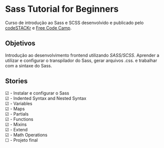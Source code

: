 # Sass Tutorial for Beginners 


Curso de introdução ao Sass e SCSS desenvolvido e publicado pelo [codeSTACKr](http://codeSTACKr.com) e [Free Code Camp](https://medium.freecodecamp.org).

## Objetivos

Introdução ao desenvolvimento frontend utilizando _SASS/SCSS_. Aprender a utilizar e configurar o transpilador do Sass, gerar arquivos .css. e trabalhar com a sintaxe do Sass.

## Stories

☑ - Instalar e configurar o Sass<br>
☑ - Indented Syntax and Nested Syntax<br>
☑ - Variables<br>
☑ - Maps<br>
☑ - Partials<br>
☑ - Functions<br>
☑ - Mixins<br>
☑ - Extend<br>
☑ - Math Operations<br>
☐ - Projeto final<br>
